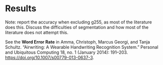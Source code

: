 # Results

Note: report the accuracy when excluding g255, as most of the literature does
this. Discuss the difficulties of segmentation and how most of the literature
does not attempt this.

See the **Word Error Rate** in Amma, Christoph, Marcus Georgi, and Tanja
Schultz. “Airwriting: A Wearable Handwriting Recognition System.” Personal and
Ubiquitous Computing 18, no. 1 (January 2014): 191–203.
https://doi.org/10.1007/s00779-013-0637-3.

